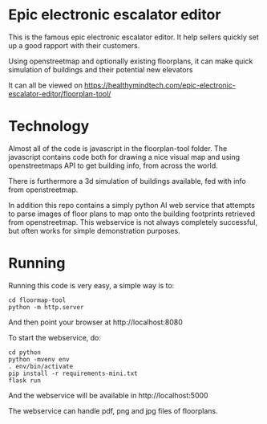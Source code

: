# Epic electronic escalator editor

This is the famous epic electronic escalator editor. It help sellers quickly set up a good rapport with their customers. 

Using openstreetmap and optionally existing floorplans, it can make quick simulation of buildings and their potential new elevators

It can all be viewed on https://healthymindtech.com/epic-electronic-escalator-editor/floorplan-tool/

# Technology

Almost all of the code is javascript in the floorplan-tool folder. The javascript contains code both for drawing a nice visual map and using openstreetmaps API to get building info, from across the world.

There is furthermore a 3d simulation of buildings available, fed with info from openstreetmap.

In addition this repo contains a simply python AI web service that attempts to parse images of floor plans to map onto the building footprints retrieved from openstreetmap. This webservice is not always completely successful, but often works for simple demonstration purposes.

# Running

Running this code is very easy, a simple way is to:

```
cd floormap-tool
python -m http.server
```
And then point your browser at http://localhost:8080

To start the webservice, do:

```
cd python
python -mvenv env
. env/bin/activate
pip install -r requirements-mini.txt
flask run
```

And the webservice will be available in http://localhost:5000

The webservice can handle pdf, png and jpg files of floorplans.




